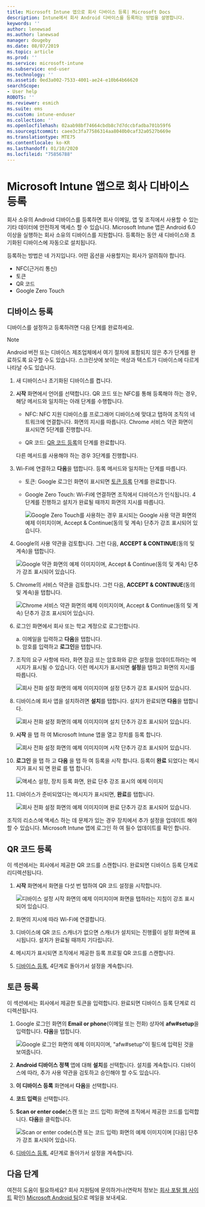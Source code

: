 ```yaml
---
title: Microsoft Intune 앱으로 회사 디바이스 등록| Microsoft Docs
description: Intune에서 회사 Android 디바이스를 등록하는 방법을 설명합니다.
keywords: ''
author: lenewsad
ms.author: lanewsad
manager: dougeby
ms.date: 08/07/2019
ms.topic: article
ms.prod: ''
ms.service: microsoft-intune
ms.subservice: end-user
ms.technology: ''
ms.assetid: 0ed3a002-7533-4001-ae24-e10b64b66620
searchScope:
- User help
ROBOTS: ''
ms.reviewer: esmich
ms.suite: ems
ms.custom: intune-enduser
ms.collection: ''
ms.openlocfilehash: 02aab98bf74664cbdb8c7d7dccbfadba701b59f6
ms.sourcegitcommit: caee3c3fa77586314aa8040b0caf32a0527b669e
ms.translationtype: MTE75
ms.contentlocale: ko-KR
ms.lasthandoff: 01/10/2020
ms.locfileid: "75856788"
---
```

# <a name="enroll-your-corporate-device-with-the-microsoft-intune-app"></a>Microsoft Intune 앱으로 회사 디바이스 등록

회사 소유의 Android 디바이스를 등록하면 회사 이메일, 앱 및 조직에서 사용할 수 있는 기타 데이터에 안전하게 액세스 할 수 있습니다. Microsoft Intune 앱은 Android 6.0 이상을 실행하는 회사 소유의 디바이스를 지원합니다. 등록하는 동안 새 디바이스와 초기화된 디바이스에 자동으로 설치됩니다. 

등록하는 방법은 네 가지입니다. 어떤 옵션을 사용할지는 회사가 알려줘야 합니다.
 
* NFC(근거리 통신)  
* 토큰  
* QR 코드   
* Google Zero Touch  

## <a name="enroll-device"></a>디바이스 등록 
디바이스를 설정하고 등록하려면 다음 단계를 완료하세요.  

> [!NOTE]
> Android 버전 또는 디바이스 제조업체에서 여기 절차에 포함되지 않은 추가 단계를 완료하도록 요구할 수도 있습니다. 스크린샷에 보이는 색상과 텍스트가 디바이스에 다르게 나타날 수도 있습니다.  

1. 새 디바이스나 초기화된 디바이스를 켭니다.  
2. **시작** 화면에서 언어를 선택합니다.   QR 코드 또는 NFC를 통해 등록해야 하는 경우, 해당 메서드와 일치하는 아래 단계를 수행합니다.  
     * NFC: NFC 지원 디바이스를 프로그래머 디바이스에 맞대고 탭하여 조직의 네트워크에 연결합니다. 화면의 지시를 따릅니다. Chrome 서비스 약관 화면이 표시되면 5단계를 진행합니다.  

     * QR 코드: [QR 코드 등록](#qr-code-enrollment)의 단계를 완료합니다.  

     다른 메서드를 사용해야 하는 경우 3단계를 진행합니다.    

3. Wi-Fi에 연결하고 **다음**을 탭합니다. 등록 메서드와 일치하는 단계를 따릅니다. 

    * 토큰: Google 로그인 화면이 표시되면 [토큰 등록](#token-enrollment) 단계를 완료합니다.  
    * Google Zero Touch: Wi-Fi에 연결하면 조직에서 디바이스가 인식됩니다. 4단계를 진행하고 설치가 완료될 때까지 화면의 지시를 따릅니다.    
 
       ![Google Zero Touch를 사용하는 경우 표시되는 Google 사용 약관 화면의 예제 이미지이며, Accept & Continue(동의 및 계속) 단추가 강조 표시되어 있습니다.](./media/google-zero-touch-intune-app-01.png)   
   
4. Google의 사용 약관을 검토합니다. 그런 다음, **ACCEPT & CONTINUE**(동의 및 계속)을 탭합니다.  

      ![Google 약관 화면의 예제 이미지이며, Accept & Continue(동의 및 계속) 단추가 강조 표시되어 있습니다.](./media/fully-managed-intune-app-04.png)   

6. Chrome의 서비스 약관을 검토합니다. 그런 다음, **ACCEPT & CONTINUE**(동의 및 계속)을 탭합니다.  

   ![Chrome 서비스 약관 화면의 예제 이미지이며, Accept & Continue(동의 및 계속) 단추가 강조 표시되어 있습니다.](./media/fully-managed-intune-app-06.png)   

7. 로그인 화면에서 회사 또는 학교 계정으로 로그인합니다.   

    a. 이메일을 입력하고 **다음**을 탭합니다.      
    b. 암호를 입력하고 **로그인**을 탭합니다.  

8. 조직의 요구 사항에 따라, 화면 잠금 또는 암호화와 같은 설정을 업데이트하라는 메시지가 표시될 수 있습니다. 이런 메시지가 표시되면 **설정**을 탭하고 화면의 지시를 따릅니다.  

   ![회사 전화 설정 화면의 예제 이미지이며 설정 단추가 강조 표시되어 있습니다.](./media/fully-managed-intune-app-10.png)   

9. 디바이스에 회사 앱을 설치하려면 **설치**를 탭합니다. 설치가 완료되면 **다음**을 탭합니다.  

   ![회사 전화 설정 화면의 예제 이미지이며 설치 단추가 강조 표시되어 있습니다.](./media/fully-managed-intune-app-11.png)   

10. **시작** 을 탭 하 여 Microsoft Intune 앱을 열고 장치를 등록 합니다. 

    ![회사 전화 설정 화면의 예제 이미지이며 시작 단추가 강조 표시되어 있습니다.](./media/fully-managed-intune-app-17.png)   

11. **로그인** 을 탭 하 고 **다음** 을 탭 하 여 등록을 시작 합니다. 등록이 **완료** 되었다는 메시지가 표시 되 면 완료 를 탭 합니다.  

    ![액세스 설정, 장치 등록 화면, 완료 단추 강조 표시의 예제 이미지](./media/fully-managed-intune-app-19.png)   

10. 디바이스가 준비되었다는 메시지가 표시되면, **완료**를 탭합니다.  

    ![회사 전화 설정 화면의 예제 이미지이며 완료 단추가 강조 표시되어 있습니다.](./media/fully-managed-intune-app-18.png)   

조직의 리소스에 액세스 하는 데 문제가 있는 경우 장치에서 추가 설정을 업데이트 해야 할 수 있습니다. Microsoft Intune 앱에 로그인 하 여 필수 업데이트를 확인 합니다.   


## <a name="qr-code-enrollment"></a>QR 코드 등록  
이 섹션에서는 회사에서 제공한 QR 코드를 스캔합니다.  완료되면 디바이스 등록 단계로 리디렉션됩니다.     
  
1. **시작** 화면에서 화면을 다섯 번 탭하여 QR 코드 설정을 시작합니다.  

   ![디바이스 설정 시작 화면의 예제 이미지이며 화면을 탭하라는 지침이 강조 표시되어 있습니다.](./media/qr-code-intune-app-01.png)  

2. 화면의 지시에 따라 Wi-Fi에 연결합니다.  
3. 디바이스에 QR 코드 스캐너가 없으면 스캐너가 설치되는 진행률이 설정 화면에 표시됩니다. 설치가 완료될 때까지 기다립니다.  
4. 메시지가 표시되면 조직에서 제공한 등록 프로필 QR 코드를 스캔합니다.  
5. [디바이스 등록](#enroll-device), 4단계로 돌아가서 설정을 계속합니다.  

## <a name="token-enrollment"></a>토큰 등록  
이 섹션에서는 회사에서 제공한 토큰을 입력합니다. 완료되면 디바이스 등록 단계로 리디렉션됩니다.  

1. Google 로그인 화면의 **Email or phone**(이메일 또는 전화) 상자에 **afw#setup**을 입력합니다. **다음**을 탭합니다. 

   ![Google 로그인 화면의 예제 이미지이며, "afw#setup"이 필드에 입력된 것을 보여줍니다.](./media/token-intune-app-01.png)   

2. **Android 디바이스 정책** 앱에 대해 **설치**를 선택합니다. 설치를 계속합니다. 디바이스에 따라, 추가 사용 약관을 검토하고 승인해야 할 수도 있습니다.    

3. **이 디바이스 등록** 화면에서 **다음**을 선택합니다.  

4. **코드 입력**을 선택합니다.  

5. **Scan or enter code**(스캔 또는 코드 입력) 화면에 조직에서 제공한 코드를 입력합니다.  **다음**을 클릭합니다.  

   ![Scan or enter code(스캔 또는 코드 입력) 화면의 예제 이미지이며 [다음] 단추가 강조 표시되어 있습니다.](./media/token-intune-app-04.png)  

6. [디바이스 등록](#enroll-device), 4단계로 돌아가서 설정을 계속합니다.  



## <a name="next-steps"></a>다음 단계   
여전히 도움이 필요하세요? 회사 지원팀에 문의하거나(연락처 정보는 [회사 포털 웹 사이트](https://go.microsoft.com/fwlink/?linkid=2010980) 확인) <a href="mailto:wintunedroidfbk@microsoft.com?subject=I'm having trouble with enrolling my Android device&body=Describe the issue you're experiencing here.">Microsoft Android 팀</a>으로 메일을 보내세요.  
